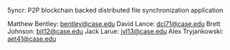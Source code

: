 5yncr: P2P blockchain backed distributed file synchronization application

Matthew Bentley: bentley@case.edu
David Lance: dcl71@case.edu
Brett Johnson: bjt12@case.edu
Jack Larue: jvl13@case.edu
Alex Tryjankowski: aet41@case.edu
